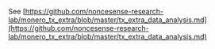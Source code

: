 See [https://github.com/noncesense-research-lab/monero_tx_extra/blob/master/tx_extra_data_analysis.md](https://github.com/noncesense-research-lab/monero_tx_extra/blob/master/tx_extra_data_analysis.md)
